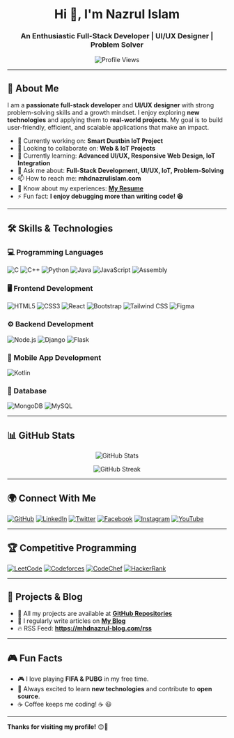 <h1 align="center">Hi 👋, I'm Nazrul Islam</h1>
<h3 align="center">An Enthusiastic Full-Stack Developer | UI/UX Designer | Problem Solver</h3>

<p align="center">
<img src="https://komarev.com/ghpvc/?username=mhdnazrul&label=Profile%20views&color=0e75b6&style=flat" alt="Profile Views" />
</p>

---

## 🚀 About Me
I am a **passionate full-stack developer** and **UI/UX designer** with strong problem-solving skills and a growth mindset. I enjoy exploring **new technologies** and applying them to **real-world projects**. My goal is to build user-friendly, efficient, and scalable applications that make an impact.

- 🔭 Currently working on: **Smart Dustbin IoT Project**
- 🤝 Looking to collaborate on: **Web & IoT Projects**
- 🌱 Currently learning: **Advanced UI/UX, Responsive Web Design, IoT Integration**
- 💬 Ask me about: **Full-Stack Development, UI/UX, IoT, Problem-Solving**
- 📫 How to reach me: **mhdnazrulislam.com**
- 📄 Know about my experiences: **[My Resume](https://drive.google.com/drive/folders/14cFhmLg6xP1itEozI6ePPj0oHbRUHCYa?usp=sharing)**
- ⚡ Fun fact: **I enjoy debugging more than writing code! 😆**

---

## 🛠 Skills & Technologies

### **💻 Programming Languages**
![C](https://img.shields.io/badge/C-A8B9CC?style=for-the-badge&logo=c&logoColor=white)
![C++](https://img.shields.io/badge/C%2B%2B-00599C?style=for-the-badge&logo=c%2B%2B&logoColor=white)
![Python](https://img.shields.io/badge/Python-3776AB?style=for-the-badge&logo=python&logoColor=white)
![Java](https://img.shields.io/badge/Java-007396?style=for-the-badge&logo=java&logoColor=white)
![JavaScript](https://img.shields.io/badge/JavaScript-F7DF1E?style=for-the-badge&logo=javascript&logoColor=black)
![Assembly](https://img.shields.io/badge/Assembly-525252?style=for-the-badge&logo=assemblyscript&logoColor=white)

### **🖥️ Frontend Development**
![HTML5](https://img.shields.io/badge/HTML5-E34F26?style=for-the-badge&logo=html5&logoColor=white)
![CSS3](https://img.shields.io/badge/CSS3-1572B6?style=for-the-badge&logo=css3&logoColor=white)
![React](https://img.shields.io/badge/React-20232A?style=for-the-badge&logo=react&logoColor=61DAFB)
![Bootstrap](https://img.shields.io/badge/Bootstrap-563D7C?style=for-the-badge&logo=bootstrap&logoColor=white)
![Tailwind CSS](https://img.shields.io/badge/TailwindCSS-38B2AC?style=for-the-badge&logo=tailwind-css&logoColor=white)
![Figma](https://img.shields.io/badge/Figma-F24E1E?style=for-the-badge&logo=figma&logoColor=white)

### **⚙️ Backend Development**
![Node.js](https://img.shields.io/badge/Node.js-43853D?style=for-the-badge&logo=node.js&logoColor=white)
![Django](https://img.shields.io/badge/Django-092E20?style=for-the-badge&logo=django&logoColor=white)
![Flask](https://img.shields.io/badge/Flask-000000?style=for-the-badge&logo=flask&logoColor=white)

### **📱 Mobile App Development**
![Kotlin](https://img.shields.io/badge/Kotlin-0095D5?style=for-the-badge&logo=kotlin&logoColor=white)

### **📂 Database**
![MongoDB](https://img.shields.io/badge/MongoDB-4EA94B?style=for-the-badge&logo=mongodb&logoColor=white)
![MySQL](https://img.shields.io/badge/MySQL-005C84?style=for-the-badge&logo=mysql&logoColor=white)

---

## 📊 GitHub Stats
<p align="center">
<img src="https://github-readme-stats.vercel.app/api?username=mhdnazrul&show_icons=true&theme=radical" alt="GitHub Stats" />
</p>

<p align="center">
<img src="https://github-readme-streak-stats.herokuapp.com/?user=mhdnazrul&theme=dark" alt="GitHub Streak" />
</p>

---

## 🌍 Connect With Me
[![GitHub](https://img.shields.io/badge/GitHub-181717?style=for-the-badge&logo=github&logoColor=white)](https://github.com/mhdnazrul)
[![LinkedIn](https://img.shields.io/badge/LinkedIn-0077B5?style=for-the-badge&logo=linkedin&logoColor=white)](https://www.linkedin.com/in/nazulislam/)
[![Twitter](https://img.shields.io/badge/Twitter-1DA1F2?style=for-the-badge&logo=twitter&logoColor=white)](https://twitter.com/mhdnazrul)
[![Facebook](https://img.shields.io/badge/Facebook-1877F2?style=for-the-badge&logo=facebook&logoColor=white)](https://facebook.com/mhdnazrul)
[![Instagram](https://img.shields.io/badge/Instagram-E4405F?style=for-the-badge&logo=instagram&logoColor=white)](https://instagram.com/mhdnazrul)
[![YouTube](https://img.shields.io/badge/YouTube-FF0000?style=for-the-badge&logo=youtube&logoColor=white)](https://youtube.com/c/mhdnazrul)

---

## 🏆 Competitive Programming
[![LeetCode](https://img.shields.io/badge/LeetCode-FFA116?style=for-the-badge&logo=leetcode&logoColor=black)](https://leetcode.com/mhdnazrul)
[![Codeforces](https://img.shields.io/badge/Codeforces-1F8ACB?style=for-the-badge&logo=codeforces&logoColor=white)](https://codeforces.com/profile/mhdnazrul)
[![CodeChef](https://img.shields.io/badge/CodeChef-5B4638?style=for-the-badge&logo=codechef&logoColor=white)](https://www.codechef.com/users/mhdnazrul)
[![HackerRank](https://img.shields.io/badge/HackerRank-00EA64?style=for-the-badge&logo=hackerrank&logoColor=white)](https://www.hackerrank.com/mhdnazrul)

---

## 📜 Projects & Blog
- 📂 All my projects are available at **[GitHub Repositories](https://github.com/mhdnazrul?tab=repositories)**
- 📝 I regularly write articles on **[My Blog](https://mhdnazrul-blog.com)**
- 🔥 RSS Feed: **https://mhdnazrul-blog.com/rss**

---

## 🎮 Fun Facts
- 🎮 I love playing **FIFA & PUBG** in my free time.
- 🚀 Always excited to learn **new technologies** and contribute to **open source**.
- ☕ Coffee keeps me coding! ☕ 😃

---

**Thanks for visiting my profile!** 😊🎉
